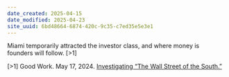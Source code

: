 ```yaml
---
date_created: 2025-04-15
date_modified: 2025-04-23
site_uuid: 6bd48664-6874-420c-9c35-c7ed35e5e3e1
---
```


Miami temporarily attracted the investor class, and where money is founders will follow. [>1]

[>1] Good Work. May 17, 2024. [Investigating “The Wall Street of the South.”](https://www.youtube.com/watch?v=Xq9MmXRaSWQ)

